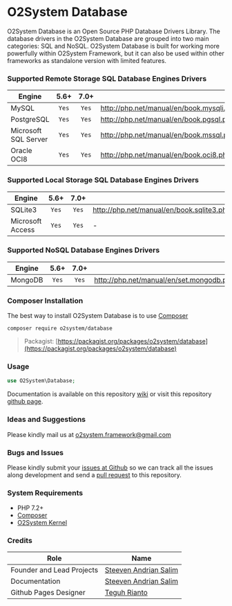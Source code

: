# O2System Database
O2System Database is an Open Source PHP Database Drivers Library. The database drivers in the O2System Database are grouped into two main categories: SQL and NoSQL. O2System Database is built for working more powerfully within <the> O2System Framework, but it can also be used within other frameworks as standalone version with limited features.

### Supported Remote Storage SQL Database Engines Drivers
| Engine | 5.6+ | 7.0+  | &nbsp; |
| ------------- |:-------------:|:-----:| ----- |
| MySQL | ```Yes``` | ```Yes``` | http://php.net/manual/en/book.mysqli.php |
| PostgreSQL | ```Yes``` | ```Yes``` | http://php.net/manual/en/book.pgsql.php |
| Microsoft SQL Server | ```Yes``` | ```Yes``` | http://php.net/manual/en/book.mssql.php |
| Oracle OCI8 | ```Yes``` | ```Yes``` | http://php.net/manual/en/book.oci8.php |

### Supported Local Storage SQL Database Engines Drivers
| Engine | 5.6+ | 7.0+  | &nbsp; |
| ------------- |:-------------:|:-----:| ----- |
| SQLite3 | ```Yes``` | ```Yes``` | http://php.net/manual/en/book.sqlite3.php |
| Microsoft Access | ```Yes``` | ```Yes``` | - |

### Supported NoSQL Database Engines Drivers
| Engine | 5.6+ | 7.0+  | &nbsp; |
| ------------- |:-------------:|:-----:| ----- |
| MongoDB | ```Yes``` | ```Yes``` | http://php.net/manual/en/set.mongodb.php |

### Composer Installation
The best way to install O2System Database is to use [Composer](https://getcomposer.org)
```
composer require o2system/database
```
> Packagist: [https://packagist.org/packages/o2system/database](https://packagist.org/packages/o2system/database)

### Usage
```php
use O2System\Database;
```

Documentation is available on this repository [wiki](https://github.com/o2system/database/wiki) or visit this repository [github page](https://o2system.github.io/database).

### Ideas and Suggestions
Please kindly mail us at [o2system.framework@gmail.com](mailto:o2system.framework@gmail.com])

### Bugs and Issues
Please kindly submit your [issues at Github](http://github.com/o2system/database/issues) so we can track all the issues along development and send a [pull request](http://github.com/o2system/database/pulls) to this repository.

### System Requirements
- PHP 7.2+
- [Composer](https://getcomposer.org)
- [O2System Kernel](https://github.com/o2system/kernel)

### Credits
|Role|Name|
|----|----|
|Founder and Lead Projects|[Steeven Andrian Salim](http://steevenz.com)|
|Documentation|[Steeven Andrian Salim](http://steevenz.com)
|Github Pages Designer| [Teguh Rianto](http://teguhrianto.tk)
